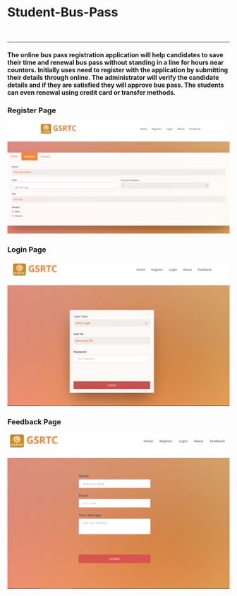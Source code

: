 <h1>Student-Bus-Pass</h1>
<br><hr>
<h4>
The online bus pass registration application will help candidates to save their time and renewal bus pass without standing in a line for hours near counters.
Initially uses need to register with the application by submitting their details through online. 
The administrator will verify the candidate details and if they are satisfied they will approve bus pass.
The students can even renewal using credit card or transfer methods.
</h4>
<h3>Register Page</h3>
<img src="/WebApplication12\images\SCR1.PNG">
<h3>Login Page</h3>
<img src="/WebApplication12\images\SCR2.PNG">
<h3>Feedback Page</h3>
<img src="/WebApplication12\images\SCR3.PNG">
